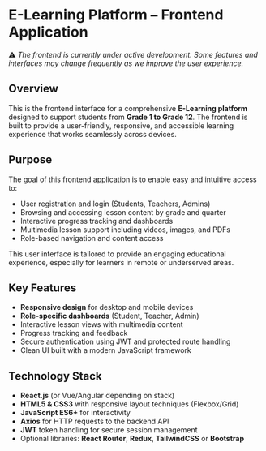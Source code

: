 <!DOCTYPE html>
<html lang="en">
<head>
  <meta charset="UTF-8" />
  <meta name="viewport" content="width=device-width, initial-scale=1.0"/>
</head>
<body>
  <h1>E-Learning Platform – Frontend Application</h1>

  <p class="warning">
    ⚠️ <em>The frontend is currently under active development. Some features and interfaces may change frequently as we improve the user experience.</em>
  </p>

  <h2>Overview</h2>
  <p>
    This is the frontend interface for a comprehensive <strong>E-Learning platform</strong> designed to support students from <strong>Grade 1 to Grade 12</strong>. The frontend is built to provide a user-friendly, responsive, and accessible learning experience that works seamlessly across devices.
  </p>

  <h2>Purpose</h2>
  <p>
    The goal of this frontend application is to enable easy and intuitive access to:
  </p>
  <ul>
    <li>User registration and login (Students, Teachers, Admins)</li>
    <li>Browsing and accessing lesson content by grade and quarter</li>
    <li>Interactive progress tracking and dashboards</li>
    <li>Multimedia lesson support including videos, images, and PDFs</li>
    <li>Role-based navigation and content access</li>
  </ul>
  <p>
    This user interface is tailored to provide an engaging educational experience, especially for learners in remote or underserved areas.
  </p>

  <h2>Key Features</h2>
  <ul>
    <li><strong>Responsive design</strong> for desktop and mobile devices</li>
    <li><strong>Role-specific dashboards</strong> (Student, Teacher, Admin)</li>
    <li>Interactive lesson views with multimedia content</li>
    <li>Progress tracking and feedback</li>
    <li>Secure authentication using JWT and protected route handling</li>
    <li>Clean UI built with a modern JavaScript framework</li>
  </ul>

  <h2>Technology Stack</h2>
  <ul>
    <li><strong>React.js</strong> (or Vue/Angular depending on stack)</li>
    <li><strong>HTML5 & CSS3</strong> with responsive layout techniques (Flexbox/Grid)</li>
    <li><strong>JavaScript ES6+</strong> for interactivity</li>
    <li><strong>Axios</strong> for HTTP requests to the backend API</li>
    <li><strong>JWT</strong> token handling for secure session management</li>
    <li>Optional libraries: <strong>React Router</strong>, <strong>Redux</strong>, <strong>TailwindCSS</strong> or <strong>Bootstrap</strong></li>
  </ul>
</body>
</html>
